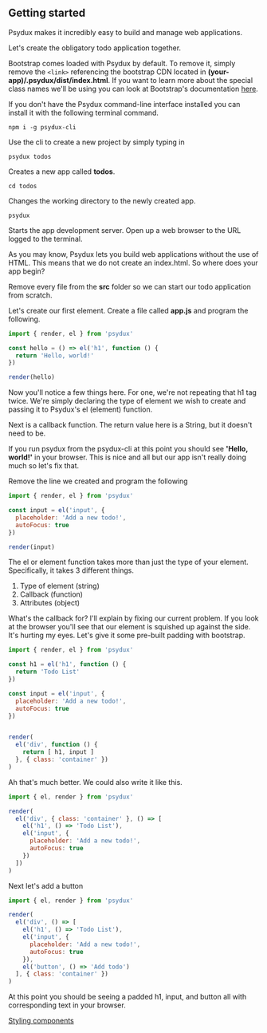 ## Getting started
Psydux makes it incredibly easy to build and manage web applications.

Let's create the obligatory todo application together.

Bootstrap comes loaded with Psydux by default. To remove it, simply remove the `<link>` referencing the bootstrap CDN located in __(your-app)/.psydux/dist/index.html__. If you want to learn more about the special class names we'll be using you can look at Bootstrap's documentation [here](https://v4-alpha.getbootstrap.com/getting-started/introduction/).

If you don't have the Psydux command-line interface installed you can install it with the following terminal command.
```
npm i -g psydux-cli
```
Use the cli to create a new project by simply typing in
```
psydux todos
```
Creates a new app called __todos__.
```
cd todos
```
Changes the working directory to the newly created app.
```
psydux
```
Starts the app development server. Open up a web browser to the URL logged to the terminal.

As you may know, Psydux lets you build web applications without the use of HTML. This means that we do not create an index.html. So where does your app begin?

Remove every file from the __src__ folder so we can start our todo application from scratch.

Let's create our first element. Create a file called __app.js__ and program the following.

```javascript
import { render, el } from 'psydux'

const hello = () => el('h1', function () {
  return 'Hello, world!'
})

render(hello)
```

Now you'll notice a few things here. For one, we're not repeating that h1 tag twice. We're simply declaring the type of element we wish to create and passing it to Psydux's el (element) function.

Next is a callback function. The return value here is a String, but it doesn't need to be.

If you run psydux from the psydux-cli at this point you should see __'Hello, world!'__ in your browser. This is nice and all but our app isn't really doing much so let's fix that.

Remove the line we created and program the following

```javascript
import { render, el } from 'psydux'

const input = el('input', {
  placeholder: 'Add a new todo!',
  autoFocus: true
})

render(input)
```

The el or element function takes more than just the type of your element. Specifically, it takes 3 different things.

1. Type of element (string)
2. Callback (function)
3. Attributes (object)

What's the callback for? I'll explain by fixing our current problem. If you look at the browser you'll see that our element is squished up against the side. It's hurting my eyes. Let's give it some pre-built padding with bootstrap.

```javascript
import { render, el } from 'psydux'

const h1 = el('h1', function () {
  return 'Todo List'
})

const input = el('input', {
  placeholder: 'Add a new todo!',
  autoFocus: true
})


render(
  el('div', function () {
    return [ h1, input ]
  }, { class: 'container' })
)
```

Ah that's much better. We could also write it like this.

```javascript
import { el, render } from 'psydux'

render(
  el('div', { class: 'container' }, () => [
    el('h1', () => 'Todo List'),
    el('input', {
      placeholder: 'Add a new todo!',
      autoFocus: true
    })
  ])
)
```

Next let's add a button

```javascript
import { el, render } from 'psydux'

render(
  el('div', () => [
    el('h1', () => 'Todo List'),
    el('input', {
      placeholder: 'Add a new todo!',
      autoFocus: true
    }),
    el('button', () => 'Add todo')
  ], { class: 'container' })
)
```

At this point you should be seeing a padded h1, input, and button all with corresponding text in your browser.

[Styling components](styling-components.md)
